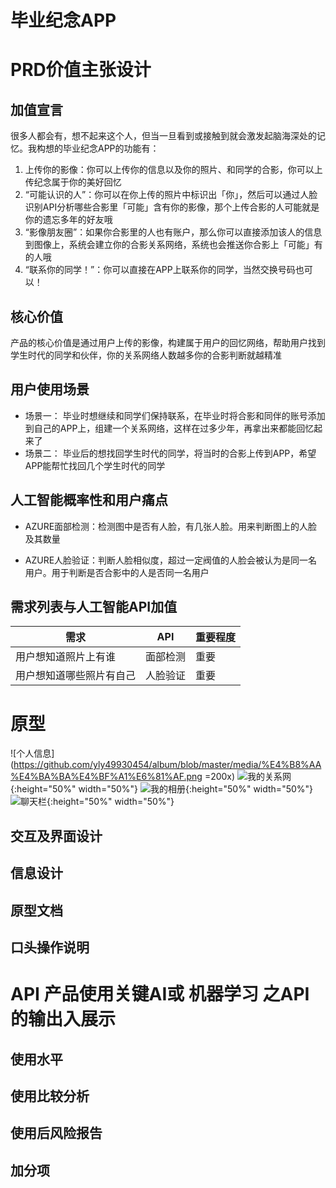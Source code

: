 # 毕业纪念APP
# PRD价值主张设计
## 加值宣言
很多人都会有，想不起来这个人，但当一旦看到或接触到就会激发起脑海深处的记忆。我构想的毕业纪念APP的功能有：
1. 上传你的影像：你可以上传你的信息以及你的照片、和同学的合影，你可以上传纪念属于你的美好回忆
2. “可能认识的人”：你可以在你上传的照片中标识出「你」，然后可以通过人脸识别API分析哪些合影里「可能」含有你的影像，那个上传合影的人可能就是你的遗忘多年的好友哦
3. “影像朋友圈”：如果你合影里的人也有账户，那么你可以直接添加该人的信息到图像上，系统会建立你的合影关系网络，系统也会推送你合影上「可能」有的人哦
4. “联系你的同学！”：你可以直接在APP上联系你的同学，当然交换号码也可以！

## 核心价值
产品的核心价值是通过用户上传的影像，构建属于用户的回忆网络，帮助用户找到学生时代的同学和伙伴，你的关系网络人数越多你的合影判断就越精准

## 用户使用场景
* 场景一： 毕业时想继续和同学们保持联系，在毕业时将合影和同伴的账号添加到自己的APP上，组建一个关系网络，这样在过多少年，再拿出来都能回忆起来了
* 场景二： 毕业后的想找回学生时代的同学，将当时的合影上传到APP，希望APP能帮忙找回几个学生时代的同学

## 人工智能概率性和用户痛点
* AZURE面部检测：检测图中是否有人脸，有几张人脸。用来判断图上的人脸及其数量

* AZURE人脸验证：判断人脸相似度，超过一定阀值的人脸会被认为是同一名用户。用于判断是否合影中的人是否同一名用户

## 需求列表与人工智能API加值


需求 | API | 重要程度 
-|-|-
用户想知道照片上有谁 | 面部检测 | 重要|
用户想知道哪些照片有自己 | 人脸验证 | 重要 |


                                                       
# 原型

![个人信息](https://github.com/yly49930454/album/blob/master/media/%E4%B8%AA%E4%BA%BA%E4%BF%A1%E6%81%AF.png =200x)
![我的关系网](https://github.com/yly49930454/album/blob/master/media/%E6%88%91%E7%9A%84%E5%85%B3%E7%B3%BB%E7%BD%91.png){:height="50%" width="50%"}
![我的相册](https://github.com/yly49930454/album/blob/master/media/%E6%88%91%E7%9A%84%E7%9B%B8%E5%86%8C.png){:height="50%" width="50%"}
![聊天栏](https://github.com/yly49930454/album/blob/master/media/%E8%81%8A%E5%A4%A9%E6%A0%8F.png){:height="50%" width="50%"}

## 交互及界面设计
## 信息设计
## 原型文档
## 口头操作说明




# API 产品使用关键AI或 机器学习 之API的输出入展示
## 使用水平

## 使用比较分析

## 使用后风险报告

## 加分项

